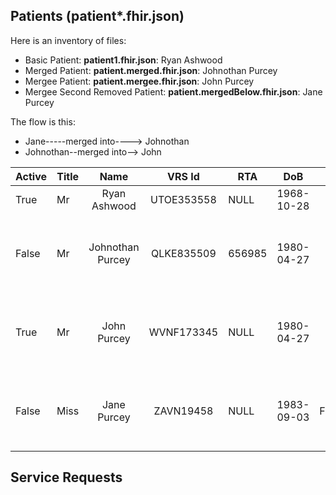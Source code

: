 ## Patients (patient*.fhir.json)
Here is an inventory of files:
- Basic Patient: **patient1.fhir.json**: Ryan Ashwood
- Merged Patient: **patient.merged.fhir.json**: Johnothan Purcey
- Mergee Patient: **patient.mergee.fhir.json**: John Purcey
- Mergee Second Removed Patient: **patient.mergedBelow.fhir.json**: Jane Purcey


The flow is this:
- Jane-----merged into----> Johnothan
- Johnothan--merged into--> John



| Active | Title |       Name       |   VRS Id   | RTA    |     DoB    |   Sex  | Phone   | Address       | Merged?                                              |
|--------|-------|:----------------:|:----------:|--------|:----------:|:------:|---------|---------------|------------------------------------------------------|
| True   | Mr    | Ryan Ashwood     | UTOE353558 | NULL   | 1968-10-28 | Male   | 7018569 | City: Lautoka | NULL                                                 |
| False  | Mr    | Johnothan Purcey | QLKE835509 | 656985 | 1980-04-27 | Male   | 9639954 | City: Suva    | Replaced by John Purcey<br>See also Jane Purcey      |
| True   | Mr    | John Purcey      | WVNF173345 | NULL   | 1980-04-27 | Male   | 8041123 | City: Nadi    | Replaces Johnothan Purcey<br>Replaces Jane Purcey    |
| False  | Miss  | Jane Purcey      | ZAVN19458  | NULL   | 1983-09-03 | Female | 8682308 | City: Lautoka | Replaced by John Purcey<br>See also Johnothan Purcey |


## Service Requests

